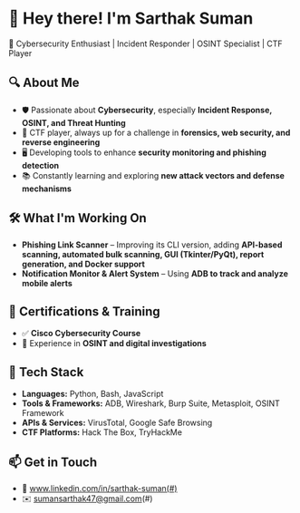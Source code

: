 # 👋 Hey there! I'm Sarthak Suman 

🚀 Cybersecurity Enthusiast | Incident Responder | OSINT Specialist | CTF Player  

## 🔍 About Me  
- 🛡️ Passionate about **Cybersecurity**, especially **Incident Response, OSINT, and Threat Hunting**  
- 🎯 CTF player, always up for a challenge in **forensics, web security, and reverse engineering**  
- 🖥️ Developing tools to enhance **security monitoring and phishing detection**  
- 📚 Constantly learning and exploring **new attack vectors and defense mechanisms**  

## 🛠️ What I'm Working On  
- **Phishing Link Scanner** – Improving its CLI version, adding **API-based scanning, automated bulk scanning, GUI (Tkinter/PyQt), report generation, and Docker support**  
- **Notification Monitor & Alert System** – Using **ADB to track and analyze mobile alerts**  

## 📜 Certifications & Training  
- ✅ **Cisco Cybersecurity Course**  
- 🔎 Experience in **OSINT and digital investigations**  

## 📌 Tech Stack  
- **Languages:** Python, Bash, JavaScript  
- **Tools & Frameworks:** ADB, Wireshark, Burp Suite, Metasploit, OSINT Framework  
- **APIs & Services:** VirusTotal, Google Safe Browsing  
- **CTF Platforms:** Hack The Box, TryHackMe  

## 📫 Get in Touch  
- 💼 www.linkedin.com/in/sarthak-suman(#)  
- ✉️ sumansarthak47@gmail.com(#)  
